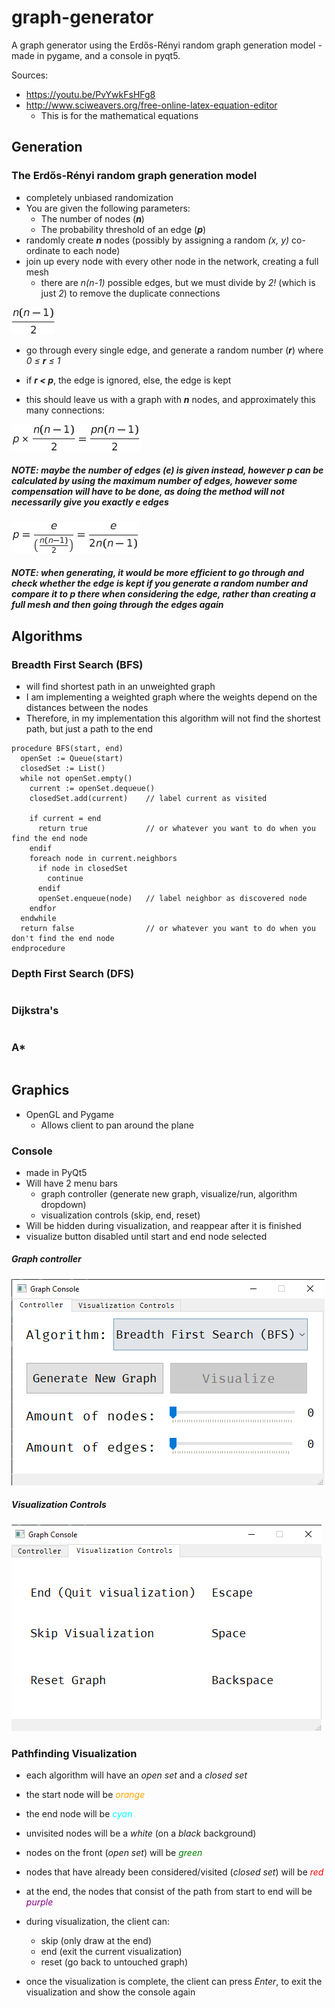 # graph-generator
A graph generator using the Erdős-Rényi random graph generation model - made in pygame, and a console in pyqt5.

Sources:
* <https://youtu.be/PvYwkFsHFg8> 
* <http://www.sciweavers.org/free-online-latex-equation-editor>
  * This is for the mathematical equations 

## Generation

### The Erdős-Rényi random graph generation model
* completely unbiased randomization
* You are given the following parameters:
  * The number of nodes (***n***)
  * The probability threshold of an edge (***p***)
* randomly create ***n*** nodes (possibly by assigning a random *(x, y)* co-ordinate to each node)
* join up every node with every other node in the network, creating a full mesh
  * there are *n(n-1)* possible edges, but we must divide by *2!* (which is just *2*) to remove the duplicate connections

![equation](public/math/max_number_of_edges.jpg)

* go through every single edge, and generate a random number (***r***) where *0 ≤ **r** ≤ 1*

* if ***r < p***, the edge is ignored, else, the edge is kept
* this should leave us with a graph with ***n*** nodes, and approximately this many connections:

![equation](public/math/number_of_edges_with_threshold.jpg)

##### NOTE: maybe the number of edges (***e***) is given instead, however ***p*** can be calculated by using the maximum number of edges, however some compensation will have to be done, as doing the method will not necessarily give you exactly ***e*** edges
![equation](public/math/threshold_from_edges.jpg)

##### NOTE: when generating, it would be more efficient to go through and check whether the edge is kept if you generate a random number and compare it to ***p*** there when considering the edge, rather than creating a full mesh and then going through the edges again

## Algorithms 

### Breadth First Search (BFS)
* will find shortest path in an unweighted graph
 * I am implementing a weighted graph where the weights depend on the distances between the nodes
 * Therefore, in my implementation this algorithm will not find the shortest path, but just a path to the end
```
procedure BFS(start, end)
  openSet := Queue(start)
  closedSet := List()
  while not openSet.empty()
    current := openSet.dequeue()
    closedSet.add(current)    // label current as visited
    
    if current = end
      return true             // or whatever you want to do when you find the end node
    endif
    foreach node in current.neighbors
      if node in closedSet
        continue
      endif
      openSet.enqueue(node)   // label neighbor as discovered node 
    endfor
  endwhile
  return false                // or whatever you want to do when you don't find the end node
endprocedure
```

### Depth First Search (DFS)
```

```

### Dijkstra's
```

```

### A*
```

```

## Graphics
* OpenGL and Pygame
  * Allows client to pan around the plane 

### Console
* made in PyQt5
* Will have 2 menu bars
  * graph controller (generate new graph, visualize/run, algorithm dropdown)
  * visualization controls (skip, end, reset)
* Will be hidden during visualization, and reappear after it is finished
* visualize button disabled until start and end node selected

##### Graph controller

![Console Graph Tab](public/console_tab_1.png)

##### Visualization Controls

![Console Controls Tab](public/console_tab_2.png)

### Pathfinding Visualization
* each algorithm will have an *open set* and a *closed set*
* the start node will be <span style="color:orange">*orange*</span>
* the end node will be <span style="color:cyan">*cyan*</span>
* unvisited nodes will be a *white* (on a *black* background)
* nodes on the front (*open set*) will be <span style="color:green">*green*</span>
* nodes that have already been considered/visited (*closed set*) will be <span style="color:red">*red*</span>
* at the end, the nodes that consist of the path from start to end will be <span style="color:purple">*purple*</span>

* during visualization, the client can:
  * skip (only draw at the end)
  * end (exit the current visualization)
  * reset (go back to untouched graph)
* once the visualization is complete, the client can press *Enter*, to exit the visualization and show the console again 
